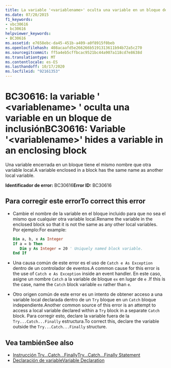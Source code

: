 ```yaml
---
title: La variable '<variablename>' oculta una variable en un bloque de inclusión
ms.date: 07/20/2015
f1_keywords:
- vbc30616
- bc30616
helpviewer_keywords:
- BC30616
ms.assetid: e7658ebc-da45-451b-a409-a0f8915f0beb
ms.openlocfilehash: 408acaafd5e266266b5191313611b94b72a5c270
ms.sourcegitcommit: ff5a4eb5cffbcac9521bc44a907a118cd7e8638d
ms.translationtype: MT
ms.contentlocale: es-ES
ms.lasthandoff: 10/17/2020
ms.locfileid: "92161353"
---
```

# <a name="bc30616-variable-variablename-hides-a-variable-in-an-enclosing-block"></a><span data-ttu-id="235cb-102">BC30616: la variable ' \<variablename> ' oculta una variable en un bloque de inclusión</span><span class="sxs-lookup"><span data-stu-id="235cb-102">BC30616: Variable '\<variablename>' hides a variable in an enclosing block</span></span>

<span data-ttu-id="235cb-103">Una variable encerrada en un bloque tiene el mismo nombre que otra variable local.</span><span class="sxs-lookup"><span data-stu-id="235cb-103">A variable enclosed in a block has the same name as another local variable.</span></span>

 <span data-ttu-id="235cb-104">**Identificador de error:** BC30616</span><span class="sxs-lookup"><span data-stu-id="235cb-104">**Error ID:** BC30616</span></span>

## <a name="to-correct-this-error"></a><span data-ttu-id="235cb-105">Para corregir este error</span><span class="sxs-lookup"><span data-stu-id="235cb-105">To correct this error</span></span>

- <span data-ttu-id="235cb-106">Cambie el nombre de la variable en el bloque incluido para que no sea el mismo que cualquier otra variable local.</span><span class="sxs-lookup"><span data-stu-id="235cb-106">Rename the variable in the enclosed block so that it is not the same as any other local variables.</span></span> <span data-ttu-id="235cb-107">Por ejemplo:</span><span class="sxs-lookup"><span data-stu-id="235cb-107">For example:</span></span>

    ```vb
    Dim a, b, x As Integer
    If a = b Then
       Dim y As Integer = 20 ' Uniquely named block variable.
    End If
    ```

- <span data-ttu-id="235cb-108">Una causa común de este error es el uso de `Catch e As Exception` dentro de un controlador de eventos.</span><span class="sxs-lookup"><span data-stu-id="235cb-108">A common cause for this error is the use of `Catch e As Exception` inside an event handler.</span></span> <span data-ttu-id="235cb-109">En este caso, asigne un nombre `Catch` a la variable de bloque `ex` en lugar de `e` .</span><span class="sxs-lookup"><span data-stu-id="235cb-109">If this is the case, name the `Catch` block variable `ex` rather than `e`.</span></span>

- <span data-ttu-id="235cb-110">Otro origen común de este error es un intento de obtener acceso a una variable local declarada dentro de un `Try` bloque en un `Catch` bloque independiente.</span><span class="sxs-lookup"><span data-stu-id="235cb-110">Another common source of this error is an attempt to access a local variable declared within a `Try` block in a separate `Catch` block.</span></span> <span data-ttu-id="235cb-111">Para corregir esto, declare la variable fuera de la `Try...Catch...Finally` estructura.</span><span class="sxs-lookup"><span data-stu-id="235cb-111">To correct this, declare the variable outside the `Try...Catch...Finally` structure.</span></span>

## <a name="see-also"></a><span data-ttu-id="235cb-112">Vea también</span><span class="sxs-lookup"><span data-stu-id="235cb-112">See also</span></span>

- [<span data-ttu-id="235cb-113">Instrucción Try...Catch...Finally</span><span class="sxs-lookup"><span data-stu-id="235cb-113">Try...Catch...Finally Statement</span></span>](../statements/try-catch-finally-statement.md)
- [<span data-ttu-id="235cb-114">Declaración de variable</span><span class="sxs-lookup"><span data-stu-id="235cb-114">Variable Declaration</span></span>](../../programming-guide/language-features/variables/variable-declaration.md)

